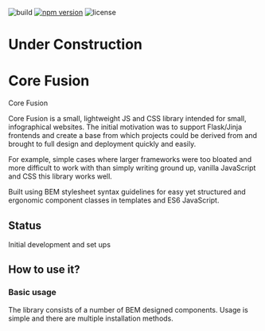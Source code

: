
![build](https://travis-ci.org/kmjbyrne/vedux.svg?branch=master)
[![npm version](https://badge.fury.io/js/coradel.svg)](https://badge.fury.io/js/coradel)
![license](https://img.shields.io/github/license/mashape/apistatus.svg)

# Under Construction

# Core Fusion
Core Fusion

Core Fusion is a small, lightweight JS and CSS library intended for small, infographical websites. The initial motivation was to support Flask/Jinja frontends and create a base from which projects could be derived from and brought to full design and deployment quickly and easily. 

For example, simple cases where larger frameworks were too bloated and more difficult to work with than simply writing ground up, vanilla JavaScript and CSS this library works well.

Built using BEM stylesheet syntax guidelines for easy yet structured and ergonomic component classes in templates and ES6 JavaScript.

## Status

Initial development and set ups

## How to use it?


### Basic usage

The library consists of a number of BEM designed components. Usage is simple and there are multiple installation methods.

